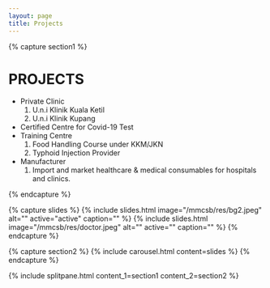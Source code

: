 ```yaml
---
layout: page
title: Projects
---
```


{% capture section1 %}
<h1 class="heading text-center mb-3">PROJECTS</h1>
<ul class="list-group round">
  <li class="list-group-item">Private Clinic
    <ol class="list-group">
      <li class="list-group-item">U.n.i Klinik Kuala Ketil</li>
      <li class="list-group-item">U.n.i Klinik Kupang</li>
    </ol>
  </li>
  <li class="list-group-item">Certified Centre for Covid-19 Test</li>
  <li class="list-group-item">Training Centre
    <ol class="list-group">
      <li class="list-group-item">Food Handling Course under KKM/JKN</li>
      <li class="list-group-item">Typhoid Injection Provider</li>
    </ol>
  </li>
  <li class="list-group-item">Manufacturer
    <ol class="list-group">
      <li class="list-group-item">Import and market healthcare & medical consumables for hospitals and clinics.</li>
    </ol>
  </li>
</ul>
{% endcapture %}

{% capture slides %}
  {% include slides.html
    image="/mmcsb/res/bg2.jpeg"
    alt=""
    active="active"
    caption=""
  %}
  {% include slides.html
    image="/mmcsb/res/doctor.jpeg"
    alt=""
    active=""
    caption=""
  %}
{% endcapture %}

{% capture section2 %}
  {% include carousel.html
    content=slides
  %}
{% endcapture %}

<main class="content container fade-on-view">
  {% include splitpane.html
    content_1=section1
    content_2=section2
  %}
</main>